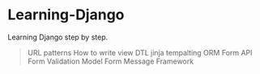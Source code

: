# Learning-Django

Learning Django step by step.
> URL patterns
> How to write view
> DTL
> jinja tempalting
> ORM
> Form API
> Form Validation
> Model Form
> Message Framework
